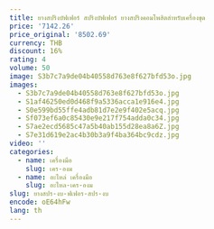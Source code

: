 ```yaml
---
title: ยางสปริงบัฟเฟอร์ สปริงบัฟเฟอร์ ยางสปริงคอมโพสิตสําหรับเครื่องขุด
price: '7142.26'
price_original: '8502.69'
currency: THB
discount: 16%
rating: 4
volume: 50
image: S3b7c7a9de04b40558d763e8f627bfd53o.jpg
images:
  - S3b7c7a9de04b40558d763e8f627bfd53o.jpg
  - S1af46250ed0d468f9a5336acca1e916e4.jpg
  - S0e599bd55ffe4adb81d7e2e9f402e5acq.jpg
  - Sf073ef6a0c85430e9e217f754adda0c34.jpg
  - S7ae2ecd5685c47a5b40ab155d28ea8a6Z.jpg
  - S7e31d619e2ac4b30b3a9f4ba364bc9cdz.jpg
video: ''
categories:
  - name: เครื่องมือ
    slug: เคร-องม
  - name: อะไหล่ เครื่องมือ
    slug: อะไหล-เคร-องม
slug: ยางสปร-งบ-ฟเฟอร-สปร-งบ
encode: oE64hFw
lang: th
---
```

  